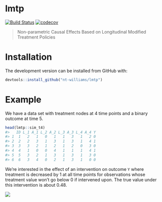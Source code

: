
<!-- README.md is generated from README.Rmd. Please edit that file -->

# lmtp

<!-- badges: start -->

[![Build
Status](https://travis-ci.com/nt-williams/lmtp.svg?token=DA4a53nWMx6q9LisKdRD&branch=master)](https://travis-ci.com/nt-williams/lmtp)
[![codecov](https://codecov.io/gh/nt-williams/lmtp/branch/master/graph/badge.svg?token=TFQNTischL)](https://codecov.io/gh/nt-williams/lmtp)
<!-- badges: end -->

> Non-parametric Causal Effects Based on Longitudinal Modified Treatment
> Policies

# Installation

The development version can be installed from GitHub with:

``` r
devtools::install_github("nt-williams/lmtp")
```

# Example

We have a data set with treatment nodes at 4 time points and a binary
outcome at time 5.

``` r
head(lmtp::sim_t4)
#>   ID L_1 A_1 L_2 A_2 L_3 A_3 L_4 A_4 Y
#> 1  1   2   1   0   1   1   3   1   2 0
#> 2  2   2   3   1   3   1   3   1   4 1
#> 3  3   3   2   1   2   1   2   0   3 0
#> 4  4   1   0   0   4   1   1   1   4 1
#> 5  5   3   2   1   3   1   3   1   3 0
#> 6  6   3   4   0   2   1   3   1   0 0
```

We’re interested in the effect of an intervention on outcome `Y` where
treatment is decreased by 1 at all time points for observations whose
treatment value won’t go below 0 if intervened upon. The true value
under this intervention is about 0.48.

![](https://gist.githubusercontent.com/nt-williams/2488fef9e94c7ef1a3920c2682433980/raw/2a339c10d651aa18dc48188b4017c605c30e2405/lmtp-readme-example.svg?sanitize=true)
